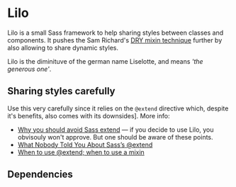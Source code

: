 # Lilo

Lilo is a small Sass framework to help sharing styles between classes and components. It pushes the Sam Richard's [DRY mixin technique](http://alistapart.com/article/dry-ing-out-your-sass-mixins) further by also allowing to share dynamic styles.

Lilo is the diminituve of the german name Liselotte, and means *'the generous one'*.

## Sharing styles carefully

Use this very carefully since it relies on the `@extend` directive which, despite it's benefits, also comes with its downsides]. More info:

+ [Why you should avoid Sass extend](http://www.sitepoint.com/avoid-sass-extend/) — if you decide to use Lilo, you obvisouly won't approve. But one should be aware of these points.
+ [What Nobody Told You About Sass’s @extend](http://www.sitepoint.com/sass-extend-nobody-told-you/)
+ [When to use @extend; when to use a mixin](http://csswizardry.com/2014/11/when-to-use-extend-when-to-use-a-mixin/)

## Dependencies
